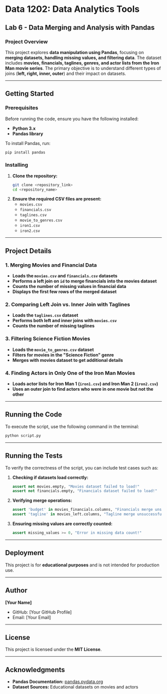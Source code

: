 # **Data 1202: Data Analytics Tools**  
## **Lab 6 - Data Merging and Analysis with Pandas**  

### Project Overview
This project explores **data manipulation using Pandas**, focusing on **merging datasets, handling missing values, and filtering data**. The dataset includes **movies, financials, taglines, genres, and actor lists from the Iron Man movie series**. The primary objective is to understand different types of joins (**left, right, inner, outer**) and their impact on datasets.  

---

## **Getting Started**  

### **Prerequisites**  
Before running the code, ensure you have the following installed:  

- **Python 3.x**  
- **Pandas library**  

To install Pandas, run:  
```bash
pip install pandas
```

### **Installing**  
1. **Clone the repository:**  
   ```bash
   git clone <repository_link>
   cd <repository_name>
   ```
2. **Ensure the required CSV files are present:**  
   - `movies.csv`  
   - `financials.csv`  
   - `taglines.csv`  
   - `movie_to_genres.csv`  
   - `iron1.csv`  
   - `iron2.csv`  

---

## **Project Details**  

### **1. Merging Movies and Financial Data**  
- **Loads the `movies.csv` and `financials.csv` datasets**  
- **Performs a left join on `id` to merge financials into the movies dataset**  
- **Counts the number of missing values in financial data**  
- **Displays the first few rows of the merged dataset**  

### **2. Comparing Left Join vs. Inner Join with Taglines**  
- **Loads the `taglines.csv` dataset**  
- **Performs both left and inner joins with `movies.csv`**  
- **Counts the number of missing taglines**  

### **3. Filtering Science Fiction Movies**  
- **Loads the `movie_to_genres.csv` dataset**  
- **Filters for movies in the "Science Fiction" genre**  
- **Merges with movies dataset to get additional details**  

### **4. Finding Actors in Only One of the Iron Man Movies**  
- **Loads actor lists for Iron Man 1 (`iron1.csv`) and Iron Man 2 (`iron2.csv`)**  
- **Uses an outer join to find actors who were in one movie but not the other**  

---

## **Running the Code**  
To execute the script, use the following command in the terminal:  

```bash
python script.py
```

---

## **Running the Tests**  

To verify the correctness of the script, you can include test cases such as:  

1. **Checking if datasets load correctly:**  
   ```python
   assert not movies.empty, "Movies dataset failed to load!"
   assert not financials.empty, "Financials dataset failed to load!"
   ```

2. **Verifying merge operations:**  
   ```python
   assert 'budget' in movies_financials.columns, "Financials merge unsuccessful!"
   assert 'tagline' in movies_left.columns, "Tagline merge unsuccessful!"
   ```

3. **Ensuring missing values are correctly counted:**  
   ```python
   assert missing_values >= 0, "Error in missing data count!"
   ```

---

## **Deployment**  
This project is for **educational purposes** and is not intended for production use.  

---

## **Author**  
**[Your Name]**  
- GitHub: [Your GitHub Profile]  
- Email: [Your Email]  

---

## **License**  
This project is licensed under the **MIT License**.  

---

## **Acknowledgments**  
- **Pandas Documentation:** [pandas.pydata.org](https://pandas.pydata.org/)  
- **Dataset Sources:** Educational datasets on movies and actors  

